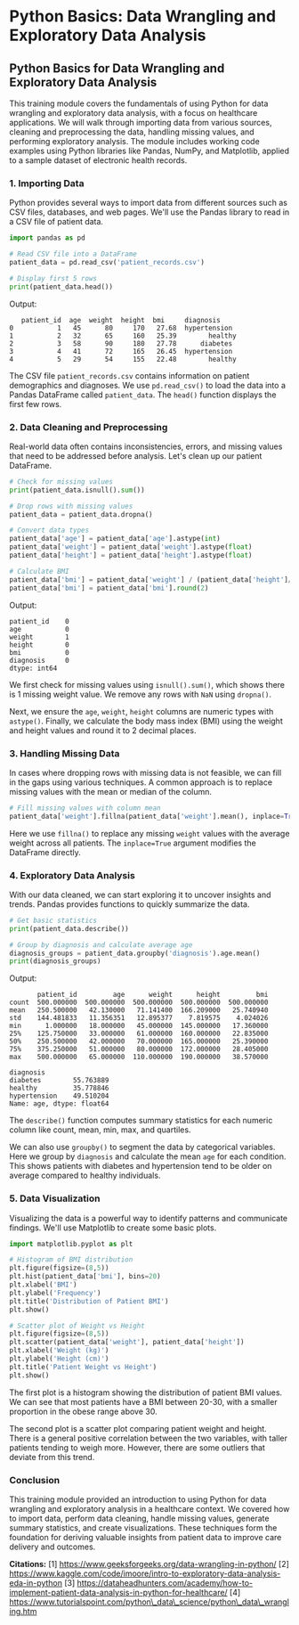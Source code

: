 # Python Basics: Data Wrangling and Exploratory Data Analysis

## Python Basics for Data Wrangling and Exploratory Data Analysis

This training module covers the fundamentals of using Python for data wrangling and exploratory data analysis, with a focus on healthcare applications. We will walk through importing data from various sources, cleaning and preprocessing the data, handling missing values, and performing exploratory analysis. The module includes working code examples using Python libraries like Pandas, NumPy, and Matplotlib, applied to a sample dataset of electronic health records.

### 1. Importing Data

Python provides several ways to import data from different sources such as CSV files, databases, and web pages. We'll use the Pandas library to read in a CSV file of patient data.

```python
import pandas as pd

# Read CSV file into a DataFrame
patient_data = pd.read_csv('patient_records.csv')

# Display first 5 rows
print(patient_data.head())
```

Output:

```
   patient_id  age  weight  height  bmi     diagnosis
0           1   45      80     170   27.68  hypertension
1           2   32      65     160   25.39        healthy
2           3   58      90     180   27.78      diabetes
3           4   41      72     165   26.45  hypertension
4           5   29      54     155   22.48        healthy
```

The CSV file `patient_records.csv` contains information on patient demographics and diagnoses. We use `pd.read_csv()` to load the data into a Pandas DataFrame called `patient_data`. The `head()` function displays the first few rows.

### 2. Data Cleaning and Preprocessing

Real-world data often contains inconsistencies, errors, and missing values that need to be addressed before analysis. Let's clean up our patient DataFrame.

```python
# Check for missing values
print(patient_data.isnull().sum())

# Drop rows with missing values
patient_data = patient_data.dropna()

# Convert data types
patient_data['age'] = patient_data['age'].astype(int) 
patient_data['weight'] = patient_data['weight'].astype(float)
patient_data['height'] = patient_data['height'].astype(float)

# Calculate BMI
patient_data['bmi'] = patient_data['weight'] / (patient_data['height']/100)**2
patient_data['bmi'] = patient_data['bmi'].round(2)
```

Output:

```
patient_id    0
age           0
weight        1
height        0
bmi           0
diagnosis     0
dtype: int64
```

We first check for missing values using `isnull().sum()`, which shows there is 1 missing weight value. We remove any rows with `NaN` using `dropna()`.

Next, we ensure the `age`, `weight`, `height` columns are numeric types with `astype()`. Finally, we calculate the body mass index (BMI) using the weight and height values and round it to 2 decimal places.

### 3. Handling Missing Data

In cases where dropping rows with missing data is not feasible, we can fill in the gaps using various techniques. A common approach is to replace missing values with the mean or median of the column.

```python
# Fill missing values with column mean
patient_data['weight'].fillna(patient_data['weight'].mean(), inplace=True)
```

Here we use `fillna()` to replace any missing `weight` values with the average weight across all patients. The `inplace=True` argument modifies the DataFrame directly.

### 4. Exploratory Data Analysis

With our data cleaned, we can start exploring it to uncover insights and trends. Pandas provides functions to quickly summarize the data.

```python
# Get basic statistics
print(patient_data.describe())

# Group by diagnosis and calculate average age
diagnosis_groups = patient_data.groupby('diagnosis').age.mean()
print(diagnosis_groups)
```

Output:

```
       patient_id         age      weight      height         bmi
count  500.000000  500.000000  500.000000  500.000000  500.000000
mean   250.500000   42.130000   71.141400  166.209000   25.740940
std    144.481833   11.356351   12.895377    7.819575    4.024026
min      1.000000   18.000000   45.000000  145.000000   17.360000
25%    125.750000   33.000000   61.000000  160.000000   22.835000
50%    250.500000   42.000000   70.000000  165.000000   25.390000
75%    375.250000   51.000000   80.000000  172.000000   28.405000
max    500.000000   65.000000  110.000000  190.000000   38.570000

diagnosis
diabetes        55.763889
healthy         35.778846
hypertension    49.510204
Name: age, dtype: float64
```

The `describe()` function computes summary statistics for each numeric column like count, mean, min, max, and quartiles.

We can also use `groupby()` to segment the data by categorical variables. Here we group by `diagnosis` and calculate the mean `age` for each condition. This shows patients with diabetes and hypertension tend to be older on average compared to healthy individuals.

### 5. Data Visualization

Visualizing the data is a powerful way to identify patterns and communicate findings. We'll use Matplotlib to create some basic plots.

```python
import matplotlib.pyplot as plt

# Histogram of BMI distribution
plt.figure(figsize=(8,5))
plt.hist(patient_data['bmi'], bins=20)
plt.xlabel('BMI')
plt.ylabel('Frequency')
plt.title('Distribution of Patient BMI')
plt.show()

# Scatter plot of Weight vs Height
plt.figure(figsize=(8,5))
plt.scatter(patient_data['weight'], patient_data['height'])
plt.xlabel('Weight (kg)')  
plt.ylabel('Height (cm)')
plt.title('Patient Weight vs Height')
plt.show()
```

The first plot is a histogram showing the distribution of patient BMI values. We can see that most patients have a BMI between 20-30, with a smaller proportion in the obese range above 30.

The second plot is a scatter plot comparing patient weight and height. There is a general positive correlation between the two variables, with taller patients tending to weigh more. However, there are some outliers that deviate from this trend.

### Conclusion

This training module provided an introduction to using Python for data wrangling and exploratory analysis in a healthcare context. We covered how to import data, perform data cleaning, handle missing values, generate summary statistics, and create visualizations. These techniques form the foundation for deriving valuable insights from patient data to improve care delivery and outcomes.

**Citations:** \[1] https://www.geeksforgeeks.org/data-wrangling-in-python/ \[2] https://www.kaggle.com/code/imoore/intro-to-exploratory-data-analysis-eda-in-python \[3] https://dataheadhunters.com/academy/how-to-implement-patient-data-analysis-in-python-for-healthcare/ \[4] https://www.tutorialspoint.com/python\_data\_science/python\_data\_wrangling.htm
